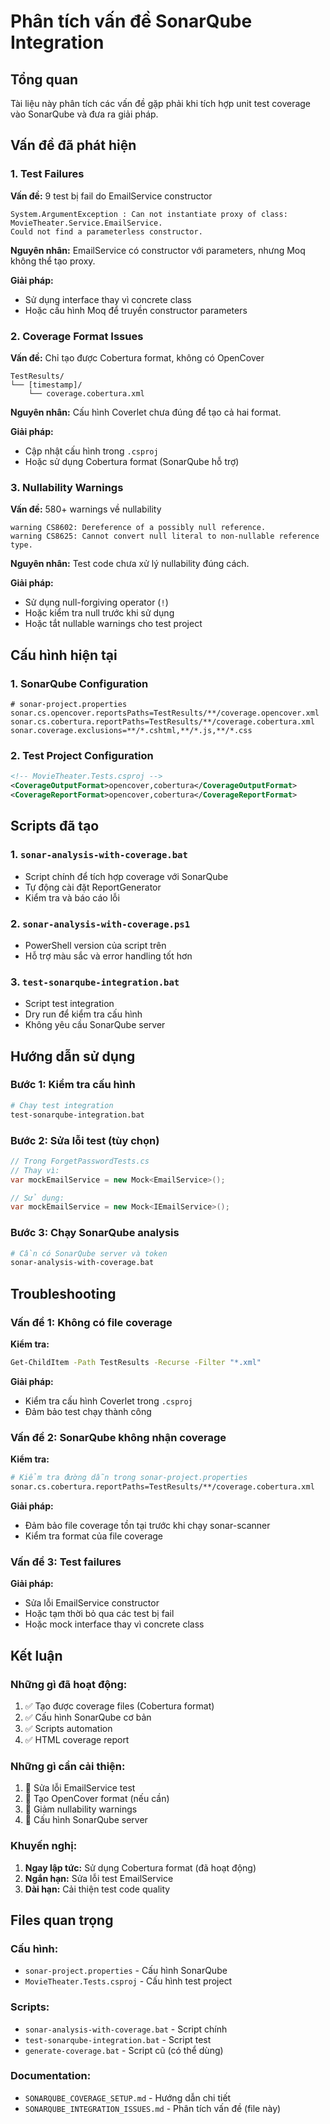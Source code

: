# Phân tích vấn đề SonarQube Integration

## Tổng quan
Tài liệu này phân tích các vấn đề gặp phải khi tích hợp unit test coverage vào SonarQube và đưa ra giải pháp.

## Vấn đề đã phát hiện

### 1. Test Failures
**Vấn đề:** 9 test bị fail do EmailService constructor
```
System.ArgumentException : Can not instantiate proxy of class: MovieTheater.Service.EmailService.
Could not find a parameterless constructor.
```

**Nguyên nhân:** EmailService có constructor với parameters, nhưng Moq không thể tạo proxy.

**Giải pháp:**
- Sử dụng interface thay vì concrete class
- Hoặc cấu hình Moq để truyền constructor parameters

### 2. Coverage Format Issues
**Vấn đề:** Chỉ tạo được Cobertura format, không có OpenCover
```
TestResults/
└── [timestamp]/
    └── coverage.cobertura.xml
```

**Nguyên nhân:** Cấu hình Coverlet chưa đúng để tạo cả hai format.

**Giải pháp:**
- Cập nhật cấu hình trong `.csproj`
- Hoặc sử dụng Cobertura format (SonarQube hỗ trợ)

### 3. Nullability Warnings
**Vấn đề:** 580+ warnings về nullability
```
warning CS8602: Dereference of a possibly null reference.
warning CS8625: Cannot convert null literal to non-nullable reference type.
```

**Nguyên nhân:** Test code chưa xử lý nullability đúng cách.

**Giải pháp:**
- Sử dụng null-forgiving operator (`!`)
- Hoặc kiểm tra null trước khi sử dụng
- Hoặc tắt nullable warnings cho test project

## Cấu hình hiện tại

### 1. SonarQube Configuration
```properties
# sonar-project.properties
sonar.cs.opencover.reportsPaths=TestResults/**/coverage.opencover.xml
sonar.cs.cobertura.reportPaths=TestResults/**/coverage.cobertura.xml
sonar.coverage.exclusions=**/*.cshtml,**/*.js,**/*.css
```

### 2. Test Project Configuration
```xml
<!-- MovieTheater.Tests.csproj -->
<CoverageOutputFormat>opencover,cobertura</CoverageOutputFormat>
<CoverageReportFormat>opencover,cobertura</CoverageReportFormat>
```

## Scripts đã tạo

### 1. `sonar-analysis-with-coverage.bat`
- Script chính để tích hợp coverage với SonarQube
- Tự động cài đặt ReportGenerator
- Kiểm tra và báo cáo lỗi

### 2. `sonar-analysis-with-coverage.ps1`
- PowerShell version của script trên
- Hỗ trợ màu sắc và error handling tốt hơn

### 3. `test-sonarqube-integration.bat`
- Script test integration
- Dry run để kiểm tra cấu hình
- Không yêu cầu SonarQube server

## Hướng dẫn sử dụng

### Bước 1: Kiểm tra cấu hình
```bash
# Chạy test integration
test-sonarqube-integration.bat
```

### Bước 2: Sửa lỗi test (tùy chọn)
```csharp
// Trong ForgetPasswordTests.cs
// Thay vì:
var mockEmailService = new Mock<EmailService>();

// Sử dụng:
var mockEmailService = new Mock<IEmailService>();
```

### Bước 3: Chạy SonarQube analysis
```bash
# Cần có SonarQube server và token
sonar-analysis-with-coverage.bat
```

## Troubleshooting

### Vấn đề 1: Không có file coverage
**Kiểm tra:**
```bash
Get-ChildItem -Path TestResults -Recurse -Filter "*.xml"
```

**Giải pháp:**
- Kiểm tra cấu hình Coverlet trong `.csproj`
- Đảm bảo test chạy thành công

### Vấn đề 2: SonarQube không nhận coverage
**Kiểm tra:**
```bash
# Kiểm tra đường dẫn trong sonar-project.properties
sonar.cs.cobertura.reportPaths=TestResults/**/coverage.cobertura.xml
```

**Giải pháp:**
- Đảm bảo file coverage tồn tại trước khi chạy sonar-scanner
- Kiểm tra format của file coverage

### Vấn đề 3: Test failures
**Giải pháp:**
- Sửa lỗi EmailService constructor
- Hoặc tạm thời bỏ qua các test bị fail
- Hoặc mock interface thay vì concrete class

## Kết luận

### Những gì đã hoạt động:
1. ✅ Tạo được coverage files (Cobertura format)
2. ✅ Cấu hình SonarQube cơ bản
3. ✅ Scripts automation
4. ✅ HTML coverage report

### Những gì cần cải thiện:
1. 🔧 Sửa lỗi EmailService test
2. 🔧 Tạo OpenCover format (nếu cần)
3. 🔧 Giảm nullability warnings
4. 🔧 Cấu hình SonarQube server

### Khuyến nghị:
1. **Ngay lập tức:** Sử dụng Cobertura format (đã hoạt động)
2. **Ngắn hạn:** Sửa lỗi test EmailService
3. **Dài hạn:** Cải thiện test code quality

## Files quan trọng

### Cấu hình:
- `sonar-project.properties` - Cấu hình SonarQube
- `MovieTheater.Tests.csproj` - Cấu hình test project

### Scripts:
- `sonar-analysis-with-coverage.bat` - Script chính
- `test-sonarqube-integration.bat` - Script test
- `generate-coverage.bat` - Script cũ (có thể dùng)

### Documentation:
- `SONARQUBE_COVERAGE_SETUP.md` - Hướng dẫn chi tiết
- `SONARQUBE_INTEGRATION_ISSUES.md` - Phân tích vấn đề (file này) 